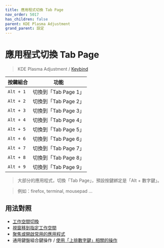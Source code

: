 ```yaml
---
title: 應用程式切換 Tab Page
nav_order: 5017
has_children: false
parent: KDE Plasma Adjustment
grand_parent: 設定
---
```



# 應用程式切換 Tab Page

> KDE Plasma Adjustment / [Keybind](https://samwhelp.github.io/note-about-kde/read/config/kde-plasma-adjustment/keybind.html)


| 按鍵組合          | 功能     |
| --------- | -------------------------------------------- |
| `Alt + 1` | 切換到「Tab Page 1」 |
| `Alt + 2` | 切換到「Tab Page 2」 |
| `Alt + 3` | 切換到「Tab Page 3」 |
| `Alt + 4` | 切換到「Tab Page 4」 |
| `Alt + 5` | 切換到「Tab Page 5」 |
| `Alt + 6` | 切換到「Tab Page 6」 |
| `Alt + 7` | 切換到「Tab Page 7」 |
| `Alt + 8` | 切換到「Tab Page 8」 |
| `Alt + 9` | 切換到「Tab Page 9」 |


> 大部分的應用程式，切換「Tab Page」，預設按鍵綁定是「Alt + 數字鍵」。

> 例如：firefox, terminal, mousepad ...


## 用法對照

* [工作空間切換](https://samwhelp.github.io/note-about-kde/read/config/kde-plasma-adjustment/keybind/workspace-switch.html)
* [視窗移到指定工作空間](https://samwhelp.github.io/note-about-kde/read/config/kde-plasma-adjustment/keybind/window-move-to-workspace.html)
* [聚焦或開啟常用的應用程式](https://samwhelp.github.io/note-about-kde/read/config/kde-plasma-adjustment/keybind/application-focus-or-launch-favorite.html)
* 通用鍵盤組合鍵操作 / [使用「上排數字鍵」相關的操作](https://samwhelp.github.io/system-modeling/read/zh_tw/spec-keybind/with-number-key)
